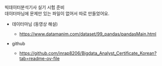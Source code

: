 빅데이터분석기사 실기 시험 준비<br>
데이터마님에 문제만 있는 파일이 없어서 따로 만들었어요.<br>

- 데이터마님 (동영상 해설)
  - https://www.datamanim.com/dataset/99_pandas/pandasMain.html

- github
  - https://github.com/inrap8206/Bigdata_Analyst_Certificate_Korean?tab=readme-ov-file
